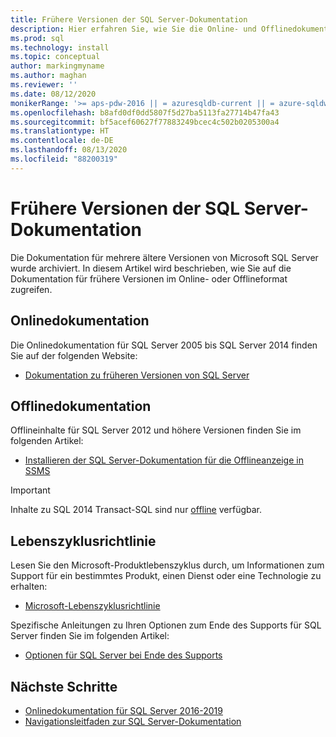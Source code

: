 ```yaml
---
title: Frühere Versionen der SQL Server-Dokumentation
description: Hier erfahren Sie, wie Sie die Online- und Offlinedokumentation für frühere Versionen von SQL Server abrufen, einschließlich 2005, 2008, 2012 und 2014.
ms.prod: sql
ms.technology: install
ms.topic: conceptual
author: markingmyname
ms.author: maghan
ms.reviewer: ''
ms.date: 08/12/2020
monikerRange: '>= aps-pdw-2016 || = azuresqldb-current || = azure-sqldw-latest || >= sql-server-2016 || >= sql-server-linux-2017 || = sqlallproducts-allversions'
ms.openlocfilehash: b8afd0df0dd5807f5d27ba5113fa27714b47fa43
ms.sourcegitcommit: bf5acef60627f77883249bcec4c502b0205300a4
ms.translationtype: HT
ms.contentlocale: de-DE
ms.lasthandoff: 08/13/2020
ms.locfileid: "88200319"
---
```

# <a name="previous-versions-of-sql-server-documentation"></a>Frühere Versionen der SQL Server-Dokumentation

Die Dokumentation für mehrere ältere Versionen von Microsoft SQL Server wurde archiviert. In diesem Artikel wird beschrieben, wie Sie auf die Dokumentation für frühere Versionen im Online- oder Offlineformat zugreifen.

## <a name="online-documentation"></a>Onlinedokumentation

Die Onlinedokumentation für SQL Server 2005 bis SQL Server 2014 finden Sie auf der folgenden Website:

- [Dokumentation zu früheren Versionen von SQL Server](https://docs.microsoft.com/previous-versions/sql/)

## <a name="offline-documentation"></a>Offlinedokumentation

Offlineinhalte für SQL Server 2012 und höhere Versionen finden Sie im folgenden Artikel:

- [Installieren der SQL Server-Dokumentation für die Offlineanzeige in SSMS](sql-server-offline-documentation.md)

> [!IMPORTANT]
> Inhalte zu SQL 2014 Transact-SQL sind nur [offline](../sql-server/sql-server-offline-documentation.md#sql-server-2014-offline-content) verfügbar.

## <a name="lifecycle-policy"></a>Lebenszyklusrichtlinie

Lesen Sie den Microsoft-Produktlebenszyklus durch, um Informationen zum Support für ein bestimmtes Produkt, einen Dienst oder eine Technologie zu erhalten:

- [Microsoft-Lebenszyklusrichtlinie](https://support.microsoft.com/lifecycle/selectindex)

Spezifische Anleitungen zu Ihren Optionen zum Ende des Supports für SQL Server finden Sie im folgenden Artikel:

- [Optionen für SQL Server bei Ende des Supports](../sql-server/end-of-support/sql-server-end-of-life-overview.md)

## <a name="next-steps"></a>Nächste Schritte

- [Onlinedokumentation für SQL Server 2016-2019](../sql-server/index.yml)
- [Navigationsleitfaden zur SQL Server-Dokumentation](../sql-server/sql-docs-navigation-guide.md)
